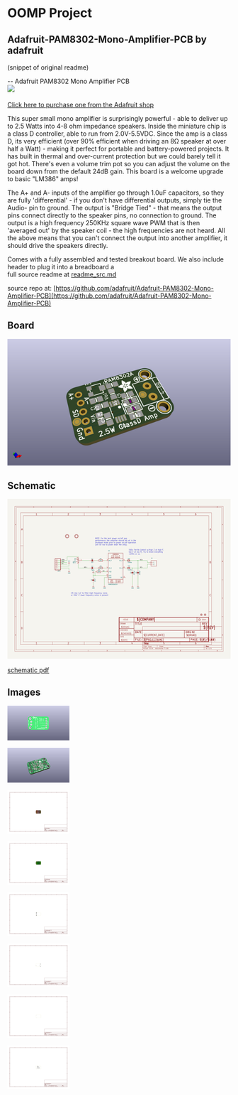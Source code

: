 # OOMP Project  
## Adafruit-PAM8302-Mono-Amplifier-PCB  by adafruit  
  
(snippet of original readme)  
  
-- Adafruit PAM8302 Mono Amplifier PCB  
<a href="http://www.adafruit.com/products/2130"><img src="assets/image.jpg?raw=true" width="500px"><br/>  
Click here to purchase one from the Adafruit shop</a>  
  
This super small mono amplifier is surprisingly powerful - able to deliver up to 2.5 Watts into 4-8 ohm impedance speakers. Inside the miniature chip is a class D controller, able to run from 2.0V-5.5VDC. Since the amp is a class D, its very efficient (over 90% efficient when driving an 8Ω speaker at over half a Watt) - making it perfect for portable and battery-powered projects. It has built in thermal and over-current protection but we could barely tell it got hot. There's even a volume trim pot so you can adjust the volume on the board down from the default 24dB gain. This board is a welcome upgrade to basic "LM386" amps!  
  
The A+ and A- inputs of the amplifier go through 1.0uF capacitors, so they are fully 'differential' - if you don't have differential outputs, simply tie the Audio- pin  to ground. The output is "Bridge Tied" - that means the output pins connect directly to the speaker pins, no connection to ground. The output is a high frequency 250KHz square wave PWM that is then 'averaged out' by the speaker coil - the high frequencies are not heard. All the above means that you can't connect the output into another amplifier, it should drive the speakers directly.  
  
Comes with a fully assembled and tested breakout board. We also include header to plug it into a breadboard a  
  full source readme at [readme_src.md](readme_src.md)  
  
source repo at: [https://github.com/adafruit/Adafruit-PAM8302-Mono-Amplifier-PCB](https://github.com/adafruit/Adafruit-PAM8302-Mono-Amplifier-PCB)  
## Board  
  
[![working_3d.png](working_3d_600.png)](working_3d.png)  
## Schematic  
  
[![working_schematic.png](working_schematic_600.png)](working_schematic.png)  
  
[schematic pdf](working_schematic.pdf)  
## Images  
  
[![working_3D_bottom.png](working_3D_bottom_140.png)](working_3D_bottom.png)  
  
[![working_3D_top.png](working_3D_top_140.png)](working_3D_top.png)  
  
[![working_assembly_page_01.png](working_assembly_page_01_140.png)](working_assembly_page_01.png)  
  
[![working_assembly_page_02.png](working_assembly_page_02_140.png)](working_assembly_page_02.png)  
  
[![working_assembly_page_03.png](working_assembly_page_03_140.png)](working_assembly_page_03.png)  
  
[![working_assembly_page_04.png](working_assembly_page_04_140.png)](working_assembly_page_04.png)  
  
[![working_assembly_page_05.png](working_assembly_page_05_140.png)](working_assembly_page_05.png)  
  
[![working_assembly_page_06.png](working_assembly_page_06_140.png)](working_assembly_page_06.png)  
